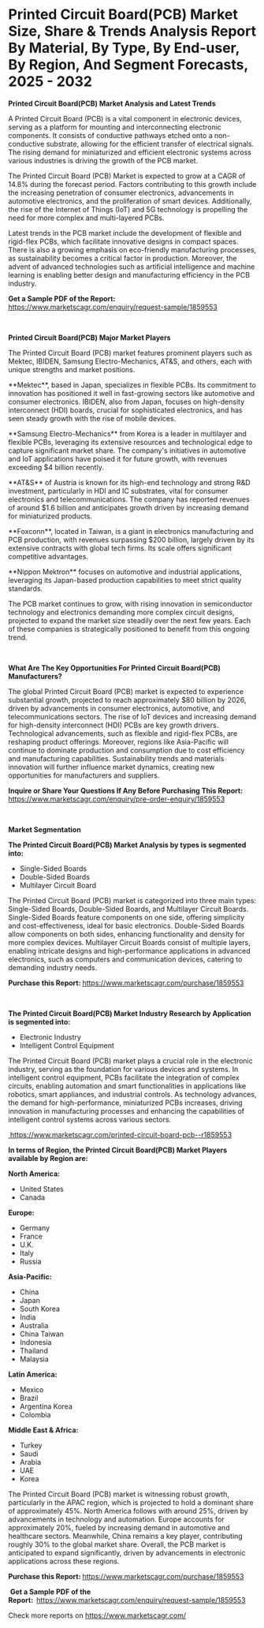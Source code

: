 <p><h1>Printed Circuit Board(PCB) Market Size, Share & Trends Analysis Report By Material, By Type, By End-user, By Region, And Segment Forecasts, 2025 - 2032</h1></p><p><strong>Printed Circuit Board(PCB) Market Analysis and Latest Trends</strong></p>
<p><p>A Printed Circuit Board (PCB) is a vital component in electronic devices, serving as a platform for mounting and interconnecting electronic components. It consists of conductive pathways etched onto a non-conductive substrate, allowing for the efficient transfer of electrical signals. The rising demand for miniaturized and efficient electronic systems across various industries is driving the growth of the PCB market.</p><p>The Printed Circuit Board (PCB) Market is expected to grow at a CAGR of 14.8% during the forecast period. Factors contributing to this growth include the increasing penetration of consumer electronics, advancements in automotive electronics, and the proliferation of smart devices. Additionally, the rise of the Internet of Things (IoT) and 5G technology is propelling the need for more complex and multi-layered PCBs.</p><p>Latest trends in the PCB market include the development of flexible and rigid-flex PCBs, which facilitate innovative designs in compact spaces. There is also a growing emphasis on eco-friendly manufacturing processes, as sustainability becomes a critical factor in production. Moreover, the advent of advanced technologies such as artificial intelligence and machine learning is enabling better design and manufacturing efficiency in the PCB industry.</p></p>
<p><strong>Get a Sample PDF of the Report:&nbsp;</strong> <a href="https://www.marketscagr.com/enquiry/request-sample/1859553?utm_campaign=3221&utm_medium=2&utm_source=Github&utm_content=ia&utm_term=07042025&utm_id=printed-circuit-boardpcb">https://www.marketscagr.com/enquiry/request-sample/1859553</a></p>
<p>&nbsp;</p>
<p><strong>Printed Circuit Board(PCB) Major Market Players</strong></p>
<p><p>The Printed Circuit Board (PCB) market features prominent players such as Mektec, IBIDEN, Samsung Electro-Mechanics, AT&S, and others, each with unique strengths and market positions. </p><p>**Mektec**, based in Japan, specializes in flexible PCBs. Its commitment to innovation has positioned it well in fast-growing sectors like automotive and consumer electronics. IBIDEN, also from Japan, focuses on high-density interconnect (HDI) boards, crucial for sophisticated electronics, and has seen steady growth with the rise of mobile devices.</p><p>**Samsung Electro-Mechanics** from Korea is a leader in multilayer and flexible PCBs, leveraging its extensive resources and technological edge to capture significant market share. The company's initiatives in automotive and IoT applications have poised it for future growth, with revenues exceeding $4 billion recently.</p><p>**AT&S** of Austria is known for its high-end technology and strong R&D investment, particularly in HDI and IC substrates, vital for consumer electronics and telecommunications. The company has reported revenues of around $1.6 billion and anticipates growth driven by increasing demand for miniaturized products.</p><p>**Foxconn**, located in Taiwan, is a giant in electronics manufacturing and PCB production, with revenues surpassing $200 billion, largely driven by its extensive contracts with global tech firms. Its scale offers significant competitive advantages.</p><p>**Nippon Mektron** focuses on automotive and industrial applications, leveraging its Japan-based production capabilities to meet strict quality standards. </p><p>The PCB market continues to grow, with rising innovation in semiconductor technology and electronics demanding more complex circuit designs, projected to expand the market size steadily over the next few years. Each of these companies is strategically positioned to benefit from this ongoing trend.</p></p>
<p>&nbsp;</p>
<p><strong>What Are The Key Opportunities For Printed Circuit Board(PCB) Manufacturers?</strong></p>
<p><p>The global Printed Circuit Board (PCB) market is expected to experience substantial growth, projected to reach approximately $80 billion by 2026, driven by advancements in consumer electronics, automotive, and telecommunications sectors. The rise of IoT devices and increasing demand for high-density interconnect (HDI) PCBs are key growth drivers. Technological advancements, such as flexible and rigid-flex PCBs, are reshaping product offerings. Moreover, regions like Asia-Pacific will continue to dominate production and consumption due to cost efficiency and manufacturing capabilities. Sustainability trends and materials innovation will further influence market dynamics, creating new opportunities for manufacturers and suppliers.</p></p>
<p><strong>Inquire or Share Your Questions If Any Before Purchasing This Report:</strong> <a href="https://www.marketscagr.com/enquiry/pre-order-enquiry/1859553?utm_campaign=3221&utm_medium=2&utm_source=Github&utm_content=ia&utm_term=07042025&utm_id=printed-circuit-boardpcb">https://www.marketscagr.com/enquiry/pre-order-enquiry/1859553</a></p>
<p>&nbsp;</p>
<p><strong>Market Segmentation</strong></p>
<p><strong>The Printed Circuit Board(PCB) Market Analysis by types is segmented into:</strong></p>
<p><ul><li>Single-Sided Boards</li><li>Double-Sided Boards</li><li>Multilayer Circuit Board</li></ul></p>
<p><p>The Printed Circuit Board (PCB) market is categorized into three main types: Single-Sided Boards, Double-Sided Boards, and Multilayer Circuit Boards. Single-Sided Boards feature components on one side, offering simplicity and cost-effectiveness, ideal for basic electronics. Double-Sided Boards allow components on both sides, enhancing functionality and density for more complex devices. Multilayer Circuit Boards consist of multiple layers, enabling intricate designs and high-performance applications in advanced electronics, such as computers and communication devices, catering to demanding industry needs.</p></p>
<p><strong>Purchase this Report:&nbsp;</strong><a href="https://www.marketscagr.com/purchase/1859553?utm_campaign=3221&utm_medium=2&utm_source=Github&utm_content=ia&utm_term=07042025&utm_id=printed-circuit-boardpcb">https://www.marketscagr.com/purchase/1859553</a></p>
<p>&nbsp;</p>
<p><strong>The Printed Circuit Board(PCB) Market Industry Research by Application is segmented into:</strong></p>
<p><ul><li>Electronic Industry</li><li>Intelligent Control Equipment</li></ul></p>
<p><p>The Printed Circuit Board (PCB) market plays a crucial role in the electronic industry, serving as the foundation for various devices and systems. In intelligent control equipment, PCBs facilitate the integration of complex circuits, enabling automation and smart functionalities in applications like robotics, smart appliances, and industrial controls. As technology advances, the demand for high-performance, miniaturized PCBs increases, driving innovation in manufacturing processes and enhancing the capabilities of intelligent control systems across various sectors.</p></p>
<p><a href="https://www.marketscagr.com/printed-circuit-board-pcb--r1859553?utm_campaign=3221&utm_medium=2&utm_source=Github&utm_content=ia&utm_term=07042025&utm_id=printed-circuit-boardpcb">&nbsp;https://www.marketscagr.com/printed-circuit-board-pcb--r1859553</a></p>
<p><strong>In terms of Region, the Printed Circuit Board(PCB) Market Players available by Region are:</strong></p>
<p>
    <p> <strong> North America: </strong>
        <ul>
            <li>United States</li>
            <li>Canada</li>
        </ul>
        </p> 
    <p> <strong> Europe: </strong>
        <ul>
            <li>Germany</li>
            <li>France</li>
            <li>U.K.</li>
            <li>Italy</li>
            <li>Russia</li>
        </ul>
        </p> 
    <p> <strong> Asia-Pacific: </strong>
        <ul>
            <li>China</li>
            <li>Japan</li>
            <li>South Korea</li>
            <li>India</li>
            <li>Australia</li>
            <li>China Taiwan</li>
            <li>Indonesia</li>
            <li>Thailand</li>
            <li>Malaysia</li>
        </ul>
        </p> 
    <p> <strong> Latin America: </strong>
        <ul>
            <li>Mexico</li>
            <li>Brazil</li>
            <li>Argentina Korea</li>
            <li>Colombia</li>
        </ul>
        </p> 
    <p> <strong> Middle East & Africa: </strong>
        <ul>
            <li>Turkey</li>
            <li>Saudi</li>
            <li>Arabia</li>
            <li>UAE</li>
            <li>Korea</li>
        </ul>
    </p>
    </p>
<p><p>The Printed Circuit Board (PCB) market is witnessing robust growth, particularly in the APAC region, which is projected to hold a dominant share of approximately 45%. North America follows with around 25%, driven by advancements in technology and automation. Europe accounts for approximately 20%, fueled by increasing demand in automotive and healthcare sectors. Meanwhile, China remains a key player, contributing roughly 30% to the global market share. Overall, the PCB market is anticipated to expand significantly, driven by advancements in electronic applications across these regions.</p></p>
<p><strong>Purchase this Report: </strong><a href="https://www.marketscagr.com/purchase/1859553?utm_campaign=3221&utm_medium=2&utm_source=Github&utm_content=ia&utm_term=07042025&utm_id=printed-circuit-boardpcb">https://www.marketscagr.com/purchase/1859553</a></p>
<p>&nbsp;<strong>Get a Sample PDF of the Report:&nbsp;&nbsp;</strong><a href="https://www.marketscagr.com/enquiry/request-sample/1859553?utm_campaign=3221&utm_medium=2&utm_source=Github&utm_content=ia&utm_term=07042025&utm_id=printed-circuit-boardpcb">https://www.marketscagr.com/enquiry/request-sample/1859553</a></p>
<p><strong></strong></p>
<p>Check more reports on <a href="https://www.marketscagr.com/?utm_campaign=3221&utm_medium=2&utm_source=Github&utm_content=ia&utm_term=07042025&utm_id=printed-circuit-boardpcb">https://www.marketscagr.com/</a></p>